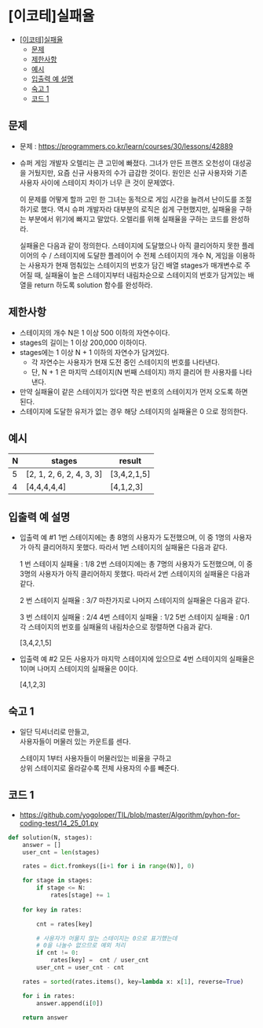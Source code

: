 # [이코테]실패율

<!-- TOC -->

- [[이코테]실패율](#%EC%9D%B4%EC%BD%94%ED%85%8C%EC%8B%A4%ED%8C%A8%EC%9C%A8)
  - [문제](#%EB%AC%B8%EC%A0%9C)
  - [제한사항](#%EC%A0%9C%ED%95%9C%EC%82%AC%ED%95%AD)
  - [예시](#%EC%98%88%EC%8B%9C)
  - [입출력 예 설명](#%EC%9E%85%EC%B6%9C%EB%A0%A5-%EC%98%88-%EC%84%A4%EB%AA%85)
  - [숙고 1](#%EC%88%99%EA%B3%A0-1)
  - [코드 1](#%EC%BD%94%EB%93%9C-1)

<!-- /TOC -->

## 문제
- 문제 : https://programmers.co.kr/learn/courses/30/lessons/42889
- 슈퍼 게임 개발자 오렐리는 큰 고민에 빠졌다. 그녀가 만든 프랜즈 오천성이 대성공을 거뒀지만, 요즘 신규 사용자의 수가 급감한 것이다. 원인은 신규 사용자와 기존 사용자 사이에 스테이지 차이가 너무 큰 것이 문제였다.

  이 문제를 어떻게 할까 고민 한 그녀는 동적으로 게임 시간을 늘려서 난이도를 조절하기로 했다. 역시 슈퍼 개발자라 대부분의 로직은 쉽게 구현했지만, 실패율을 구하는 부분에서 위기에 빠지고 말았다. 오렐리를 위해 실패율을 구하는 코드를 완성하라.

  실패율은 다음과 같이 정의한다.
  스테이지에 도달했으나 아직 클리어하지 못한 플레이어의 수 / 스테이지에 도달한 플레이어 수
  전체 스테이지의 개수 N, 게임을 이용하는 사용자가 현재 멈춰있는 스테이지의 번호가 담긴 배열 stages가 매개변수로 주어질 때, 실패율이 높은 스테이지부터 내림차순으로 스테이지의 번호가 담겨있는 배열을 return 하도록 solution 함수를 완성하라.

## 제한사항
- 스테이지의 개수 N은 1 이상 500 이하의 자연수이다.
- stages의 길이는 1 이상 200,000 이하이다.
- stages에는 1 이상 N + 1 이하의 자연수가 담겨있다.
  - 각 자연수는 사용자가 현재 도전 중인 스테이지의 번호를 나타낸다.
  - 단, N + 1 은 마지막 스테이지(N 번째 스테이지) 까지 클리어 한 사용자를 나타낸다.
- 만약 실패율이 같은 스테이지가 있다면 작은 번호의 스테이지가 먼저 오도록 하면 된다.
- 스테이지에 도달한 유저가 없는 경우 해당 스테이지의 실패율은 0 으로 정의한다.

## 예시
<table class="table">
        <thead><tr>
<th>N</th>
<th>stages</th>
<th>result</th>
</tr>
</thead>
        <tbody><tr>
<td>5</td>
<td>[2, 1, 2, 6, 2, 4, 3, 3]</td>
<td>[3,4,2,1,5]</td>
</tr>
<tr>
<td>4</td>
<td>[4,4,4,4,4]</td>
<td>[4,1,2,3]</td>
</tr>
</tbody>
      </table>

## 입출력 예 설명
- 입출력 예 #1
  1번 스테이지에는 총 8명의 사용자가 도전했으며, 이 중 1명의 사용자가 아직 클리어하지 못했다. 따라서 1번 스테이지의 실패율은 다음과 같다.

  1 번 스테이지 실패율 : 1/8
  2번 스테이지에는 총 7명의 사용자가 도전했으며, 이 중 3명의 사용자가 아직 클리어하지 못했다. 따라서 2번 스테이지의 실패율은 다음과 같다.

  2 번 스테이지 실패율 : 3/7
  마찬가지로 나머지 스테이지의 실패율은 다음과 같다.

  3 번 스테이지 실패율 : 2/4
  4번 스테이지 실패율 : 1/2
  5번 스테이지 실패율 : 0/1
  각 스테이지의 번호를 실패율의 내림차순으로 정렬하면 다음과 같다.

  [3,4,2,1,5]

- 입출력 예 #2
  모든 사용자가 마지막 스테이지에 있으므로 4번 스테이지의 실패율은 1이며 나머지 스테이지의 실패율은 0이다.

  [4,1,2,3]


## 숙고 1
- 일단 딕셔너리로 만들고,  
  사용자들이 머물러 있는 카운트를 센다.  
  
  스테이지 1부터 사용자들이 머물러있는 비율을 구하고  
  상위 스테이지로 올라갈수록 전체 사용자의 수를 빼준다.

## 코드 1
- https://github.com/yogoloper/TIL/blob/master/Algorithm/pyhon-for-coding-test/14_25_01.py  
``` python
def solution(N, stages):
    answer = []
    user_cnt = len(stages)

    rates = dict.fromkeys([i+1 for i in range(N)], 0)

    for stage in stages:
        if stage <= N:
            rates[stage] += 1
            
    for key in rates:

        cnt = rates[key]

        # 사용자가 머물지 않는 스테이지는 0으로 표기했는데  
        # 0을 나눌수 없으므로 예외 처리
        if cnt != 0:
            rates[key] =  cnt / user_cnt
        user_cnt = user_cnt - cnt

    rates = sorted(rates.items(), key=lambda x: x[1], reverse=True)

    for i in rates:
        answer.append(i[0])    
    
    return answer
```